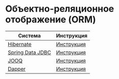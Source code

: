 # Объектно-реляционное отображение (ORM)

| Система                                                         | Инструкция                              |
|-----------------------------------------------------------------|-----------------------------------------|
| [Hibernate](https://hibernate.org/orm/)                         | [Инструкция](../hibernate.md)           |
| [Spring Data JDBC](https://spring.io/projects/spring-data-jdbc) | [Инструкция](../spring-data-jdbc.md)    |
| [JOOQ](https://www.jooq.org/)                                   | [Инструкция](../jooq.md)                |
| [Dapper](https://www.learndapper.com/)                           | [Инструкция](../dapper) |